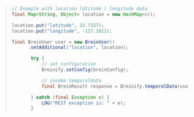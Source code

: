 > ```java
> // Example with location latitude / longitude data
> final Map<String, Object> location = new HashMap<>();
>
> location.put("latitude", 32.7157);
> location.put("longitude", -117.1611);
>
> final BreinUser user = new BreinUser()
>       .setAdditional("location", location);
>
>        try {
>            // set configuration
>            Breinify.setConfig(breinConfig);
>
>            // invoke temporaldata
>            final BreinResult response = Breinify.temporalData(user);
>
>        } catch (final Exception e) {
>            LOG("REST exception is: " + e);
>        }
> ```
